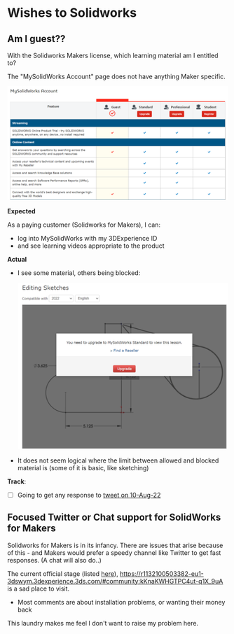 # Wishes to Solidworks

## Am I guest??

With the Solidworks Makers license, which learning material am I entitled to?

The "MySolidWorks Account" page does not have anything Maker specific.

![](.images/am-i-guest.png)


**Expected**

As a paying customer (Solidworks for Makers), I can:

- log into MySolidWorks with my 3DExperience ID
- and see learning videos appropriate to the product

**Actual**

- I see some material, others being blocked:

   ![](.images/editing-sketches-blocked.png)

- It does not seem logical where the limit between allowed and blocked material is (some of it is basic, like sketching)

**Track**:

- [ ] Going to get any response to [tweet on 10-Aug-22](https://twitter.com/shotduck7/status/1557346584475615232?s=20&t=QVq-cItwCGn3lkpqiQrBzQ)


## Focused Twitter or Chat support for SolidWorks for Makers

Solidworks for Makers is in its infancy. There are issues that arise because of this - and Makers would prefer a speedy channel like Twitter to get fast responses. (A chat will also do..)

The current official stage (listed [here](https://www.solidworks.com/solution/company-type/makers)), https://r1132100503382-eu1-3dswym.3dexperience.3ds.com/#community:kKnaKWHGTPC4ut-q1X_9uA is a sad place to visit.

- Most comments are about installation problems, or wanting their money back

This laundry makes me feel I don't want to raise my problem here.
